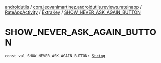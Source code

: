 [androidutils](../../../index.md) / [com.jeovanimartinez.androidutils.reviews.rateinapp](../../index.md) / [RateAppActivity](../index.md) / [ExtraKey](index.md) / [SHOW_NEVER_ASK_AGAIN_BUTTON](./-s-h-o-w_-n-e-v-e-r_-a-s-k_-a-g-a-i-n_-b-u-t-t-o-n.md)

# SHOW_NEVER_ASK_AGAIN_BUTTON

`const val SHOW_NEVER_ASK_AGAIN_BUTTON: `[`String`](https://kotlinlang.org/api/latest/jvm/stdlib/kotlin/-string/index.html)